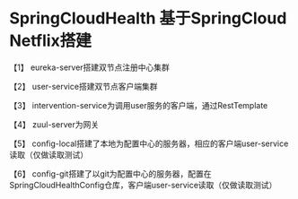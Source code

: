 # SpringCloudHealth  基于SpringCloud Netflix搭建
【1】 eureka-server搭建双节点注册中心集群

【2】 user-service搭建双节点客户端集群

【3】 intervention-service为调用user服务的客户端，通过RestTemplate

【4】 zuul-server为网关

【5】 config-local搭建了本地为配置中心的服务器，相应的客户端user-service读取（仅做读取测试）

【6】 config-git搭建了以git为配置中心的服务器，配置在SpringCloudHealthConfig仓库，客户端user-service读取（仅做读取测试）
